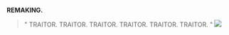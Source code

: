 **REMAKING.**
> " TRAITOR. TRAITOR. TRAITOR. TRAITOR. TRAITOR. TRAITOR. "
![](https://cdn.discordapp.com/attachments/1288095341773852732/1294658508591071374/GIF-241012_214839.gif?ex=670bd032&is=670a7eb2&hm=f65f5e9fc340e371d77f43ed57b6ba3263de640eead7c35f4168e4be865c1bbe&)
<!---
sealiiee/sealiiee is a ✨ special ✨ repository because its `README.md` (this file) appears on your GitHub profile.
You can click the Preview link to take a look at your changes.
--->
